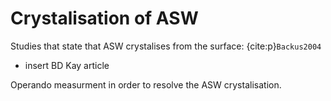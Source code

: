 # Crystalisation of ASW 

Studies that state that ASW crystalises from the surface:
{cite:p}`Backus2004`
- insert BD Kay article

Operando measurment in order to resolve the ASW crystalisation. 
